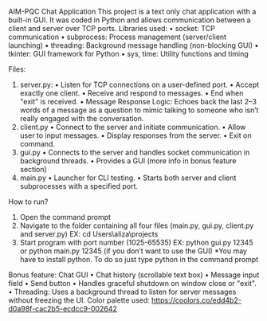 AIM-PQC Chat Application
This project is a text only chat application with a built-in GUI. It was coded in Python and allows communication between a client and server over TCP ports. 
Libraries used:
•	socket: TCP communication
•	subprocess: Process management (server/client launching)
•	threading: Background message handling (non-blocking GUI)
•	tkinter: GUI framework for Python
•	sys, time: Utility functions and timing

Files:
1. server.py:
•	Listen for TCP connections on a user-defined port.
•	Accept exactly one client.
•	Receive and respond to messages.
•	End when "exit" is received.
•	Message Response Logic: Echoes back the last 2–3 words of a message as a question to mimic talking to someone who isn’t really engaged with the conversation.
2. client.py
•	Connect to the server and initiate communication.
•	Allow user to input messages.
•	Display responses from the server.
•	Exit on command.
3. gui.py
•	Connects to the server and handles socket communication in background threads.
•	Provides a GUI (more info in bonus feature section)
4. main.py
  •	Launcher for CLI testing.
  •	Starts both server and client subprocesses with a specified port.

How to run?
1.	Open the command prompt
2.	Navigate to the folder containing all four files (main.py, gui.py, client.py and server.py)
EX: cd Users\aliza\projects
3.	Start program with port number (1025-65535)
EX: python gui.py 12345 or python main.py 12345 (if you don’t want to use the GUI)
*You may have to install python. To do so just type python in the command prompt
  
Bonus feature:
Chat GUI 
•	Chat history (scrollable text box)
•	Message input field
•	Send button
•	Handles graceful shutdown on window close or "exit".
•	Threading: Uses a background thread to listen for server messages without freezing the UI.
Color palette used: https://coolors.co/edd4b2-d0a98f-cac2b5-ecdcc9-002642
